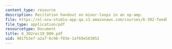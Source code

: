 ```yaml
---
content_type: resource
description: Recitation handout on minor-loops in an op-amp.
file: https://ol-ocw-studio-app-qa.s3.amazonaws.com/courses/6-302-feedback-systems-spring-2007/981fb3efa2a76c96f03e1af69e583052_6_302rec19_000.pdf
file_type: application/pdf
resourcetype: Document
title: 6_302rec19_000.pdf
uid: 981fb3ef-a2a7-6c96-f03e-1af69e583052
---
```

